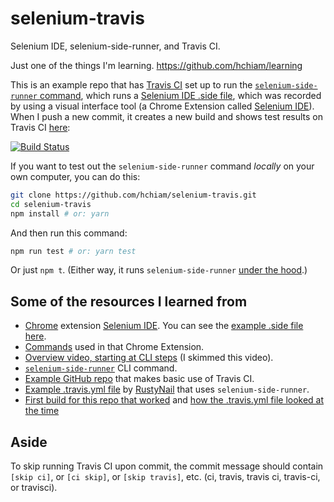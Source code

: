 # selenium-travis
Selenium IDE, selenium-side-runner, and Travis CI.

Just one of the things I'm learning. <https://github.com/hchiam/learning>

This is an example repo that has [Travis CI](https://travis-ci.org/hchiam/selenium-travis) set up to run the [`selenium-side-runner` command](https://selenium.dev/selenium-ide/docs/en/introduction/command-line-runner), which runs a [Selenium IDE .side file](https://github.com/hchiam/selenium-travis/blob/master/test.side), which was recorded by using a visual interface tool (a Chrome Extension called [Selenium IDE](https://chrome.google.com/webstore/detail/selenium-ide/mooikfkahbdckldjjndioackbalphokd)). When I push a new commit, it creates a new build and shows test results on Travis CI [here](https://travis-ci.com/hchiam/selenium-travis):

[![Build Status](https://travis-ci.org/hchiam/selenium-travis.svg?branch=master)](https://travis-ci.org/hchiam/selenium-travis)

If you want to test out the `selenium-side-runner` command _locally_ on your own computer, you can do this:

```bash
git clone https://github.com/hchiam/selenium-travis.git
cd selenium-travis
npm install # or: yarn
```

And then run this command:

```bash
npm run test # or: yarn test
```

Or just `npm t`. (Either way, it runs `selenium-side-runner` [under the hood](https://github.com/hchiam/selenium-travis/blob/master/package.json).)

## Some of the resources I learned from

* [Chrome](https://www.google.com/chrome) extension [Selenium IDE](https://chrome.google.com/webstore/detail/selenium-ide/mooikfkahbdckldjjndioackbalphokd). You can see the [example .side file here](https://github.com/hchiam/selenium-travis/blob/master/test.side).
* [Commands](https://selenium.dev/selenium-ide/docs/en/api/commands) used in that Chrome Extension.
* [Overview video, starting at CLI steps](https://youtu.be/uO8_Dfe4pd4?t=477) (I skimmed this video).
* [`selenium-side-runner`](https://selenium.dev/selenium-ide/docs/en/introduction/command-line-runner) CLI command.
* [Example GitHub repo](https://github.com/hchiam/travistest)  that makes basic use of Travis CI.
* [Example .travis.yml file](https://github.com/RustyNail/SeleniumIDEDemo/blob/master/.travis.yml) by [RustyNail](https://github.com/RustyNail) that uses `selenium-side-runner`.
* [First build for this repo that worked](https://travis-ci.com/hchiam/selenium-travis/builds/143188803) and [how the .travis.yml file looked at the time](https://github.com/hchiam/selenium-travis/blob/ac8d4abfa0dc3c799d24d8e5bf845d8dc26790b8/.travis.yml)

## Aside

To skip running Travis CI upon commit, the commit message should contain `[skip ci]`, or `[ci skip]`, or `[skip travis]`, etc. (ci, travis, travis ci, travis-ci, or travisci).
